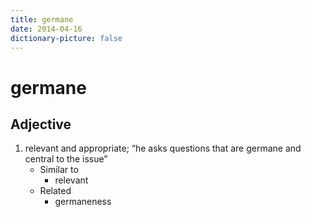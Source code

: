 ```yaml
---
title: germane
date: 2014-04-16
dictionary-picture: false
---
```


# germane


## Adjective

1. relevant and appropriate; “he asks questions that are germane and central to the issue”
	- Similar to
		- relevant
	- Related
		- germaneness



